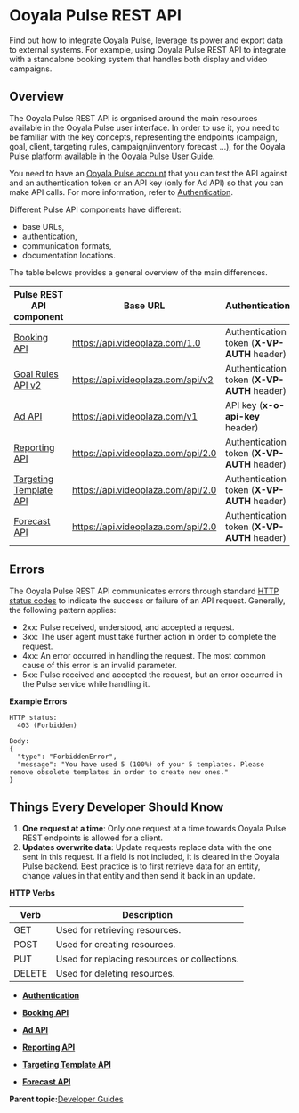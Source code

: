 # Ooyala Pulse REST API

Find out how to integrate Ooyala Pulse, leverage its power and export data to external systems. For example, using Ooyala Pulse REST API to integrate with a standalone booking system that handles both display and video campaigns.

## Overview

The Ooyala Pulse REST API is organised around the main resources available in the Ooyala Pulse user interface. In order to use it, you need to be familiar with the key concepts, representing the endpoints \(campaign, goal, client, targeting rules, campaign/inventory forecast ...\), for the Ooyala Pulse platform available in the [Ooyala Pulse User Guide](../ug/introduction.md).

You need to have an [Ooyala Pulse account](../ug/getting_started.md) that you can test the API against and an authentication token or an API key \(only for Ad API\) so that you can make API calls. For more information, refer to [Authentication](rest_api_authentication.md#).

Different Pulse API components have different:

-   base URLs,
-   authentication,
-   communication formats,
-   documentation locations.

The table belows provides a general overview of the main differences.

|Pulse REST API component|Base URL|Authentication|Input/Output Format|Available Swagger Documentation|
|------------------------|--------|--------------|-------------------|-------------------------------|
|[Booking API](rest_booking_api.md#)|https://api.videoplaza.com/1.0|Authentication token \(**X-VP-AUTH** header\)|XML|No available swagger documentation but you can find examples for all endpoints at [Booking REST API Endpoints](rest_booking_api_endpoints.md#).|
|[Goal Rules API v2](http://community.ooyala.com/t5/Adtech-Knowledge-Articles/Pulse-Goal-Rules-REST-API-V2/ta-p/8926)|https://api.videoplaza.com/api/v2|Authentication token \(**X-VP-AUTH** header\)|JSON|No available swagger documentation but you can find examples for all endpoints at [Pulse Goal Rules REST API V2](http://community.ooyala.com/t5/Adtech-Knowledge-Articles/Pulse-Goal-Rules-REST-API-V2/ta-p/8926)|
|[Ad API](rest_ad_api.md#)|https://api.videoplaza.com/v1|API key \(**x-o-api-key** header\)|JSON|[https://api.videoplaza.com/v1/swagger](https://api.videoplaza.com/v1/swagger)|
|[Reporting API](rest_reporting_api.md#)|https://api.videoplaza.com/api/2.0|Authentication token \(**X-VP-AUTH** header\)|JSON|[http://api.videoplaza.com/docs](http://api.videoplaza.com/docs)|
|[Targeting Template API](rest_targeting_template_api.md#)|https://api.videoplaza.com/api/2.0|Authentication token \(**X-VP-AUTH** header\)|JSON|[http://api.videoplaza.com/docs](http://api.videoplaza.com/docs)|
|[Forecast API](rest_forecast_api.md#)|https://api.videoplaza.com/api/2.0|Authentication token \(**X-VP-AUTH** header\)|JSON|[http://api.videoplaza.com/docs](http://api.videoplaza.com/docs)|

## Errors

The Ooyala Pulse REST API communicates errors through standard [HTTP status codes](https://www.w3.org/Protocols/rfc2616/rfc2616-sec10.html) to indicate the success or failure of an API request. Generally, the following pattern applies:

-   2xx: Pulse received, understood, and accepted a request.
-   3xx: The user agent must take further action in order to complete the request.
-   4xx: An error occurred in handling the request. The most common cause of this error is an invalid parameter.
-   5xx: Pulse received and accepted the request, but an error occurred in the Pulse service while handling it.

**Example Errors**

```
HTTP status:
  403 (Forbidden)

Body:
{
  "type": "ForbiddenError",
  "message": "You have used 5 (100%) of your 5 templates. Please remove obsolete templates in order to create new ones."
}
```

## Things Every Developer Should Know

1.  **One request at a time**: Only one request at a time towards Ooyala Pulse REST endpoints is allowed for a client.
2.  **Updates overwrite data**: Update requests replace data with the one sent in this request. If a field is not included, it is cleared in the Ooyala Pulse backend. Best practice is to first retrieve data for an entity, change values in that entity and then send it back in an update.

**HTTP Verbs**

|Verb|Description|
|----|-----------|
|GET|Used for retrieving resources.|
|POST|Used for creating resources.|
|PUT|Used for replacing resources or collections.|
|DELETE|Used for deleting resources.|

-   **[Authentication](../../../oadtech/ad_serving/dg/rest_api_authentication.md)**  

-   **[Booking API](../../../oadtech/ad_serving/dg/rest_booking_api.md)**  

-   **[Ad API](../../../oadtech/ad_serving/dg/rest_ad_api.md)**  

-   **[Reporting API](../../../oadtech/ad_serving/dg/rest_reporting_api.md)**  

-   **[Targeting Template API](../../../oadtech/ad_serving/dg/rest_targeting_template_api.md)**  

-   **[Forecast API](../../../oadtech/ad_serving/dg/rest_forecast_api.md)**  


**Parent topic:**[Developer Guides](../../../oadtech/ad_serving/dg/dg_introduction.md)

